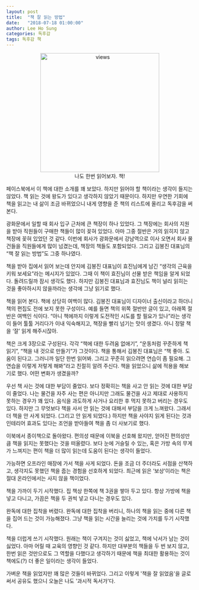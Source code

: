 ```yaml
---
layout: post
title:  "책 잘 읽는 방법"
date:   "2018-07-18 01:00:00"
author: Lee Ho Sung
categories: 독후감
tags: 독후감 책
---
```


<center>
	<figure>
		<img src="https://blog.novice.io/assets/책잘읽는방법-1.jpg" width="320" alt="views">
		<figcaption>나도 한번 읽어보자. 책!</figcaption>
	</figure>
</center>

페이스북에서 이 책에 대한 소개를 꽤 보았다. 하지만 읽어야 할 책이라는 생각이 들지는 않았다. 책 읽는 것에 왕도가 있다고 생각하지 않았기 때문이다. 하지만 우연한 기회에 책을 읽고는 내 삶이 조금 바뀌었으니 내게 영향을 준 책의 리스트에 올리고 독후감을 써본다. 

광화문에서 일할 때 회사 입구 근처에 큰 책장이 하나 있었다. 그 책장에는 회사의 지원을 받아 직원들이 구매한 책들이 많이 꽂혀 있었다. 아마 그중 절반은 거의 읽히지 않고 책장에 꽂혀 있었던 것 같다. 이번에 회사가 광화문에서 강남역으로 이사 오면서 회사 물건들을 직원들에게 많이 넘겼는데, 책장의 책들도 포함되었다. 그리고 김봉진 대표님의 “책 잘 읽는 방법”도 그중 하나였다.  

책을 받아 집에서 읽어 보는데 안지에 김봉진 대표님이 효진님에게 남긴 “생각의 근육을 키워 보세요”라는 메시지가 있었다. 그때 이 책이 효진님이 선물 받은 책임을 알게 되었다. 돌려드릴까 잠시 생각도 했다. 하지만 김봉진 대표님과 효진님도 책이 널리 읽히는 것을 좋아하시지 않을까라는 생각에 그냥 읽기로 했다.  

책을 읽어 본다. 책에 상당히 여백이 많다. 김봉진 대표님이 디자이너 출신이라고 하더니 책의 편집도 전에 보지 못한 구성이다. 예를 들면 책의 위쪽 절반만 글이 있고, 아래쪽 절반은 여백인 식이다. “아니 책에까지 이렇게 도전적인 시도를 할 필요가 있나”라는 생각이 들어 툴툴 거리다가 이내 익숙해지고, 책장을 빨리 넘기는 맛이 생겼다. 아니 정말 책을 ‘잘’ 읽게 해주시잖아.  

책은 크게 3장으로 구성된다. 각각 “책에 대한 두려움 없애기”, “운동처럼 꾸준하게 책 읽기”, “책을 내 것으로 만들기”가 그것이다. 책을 통해서 김봉진 대표님은 “책 좋아. 도움이 된다고. 그러니까 일단 한번 읽어봐. 그리고 꾸준히 읽으려면 연습이 좀 필요해. 그 연습을 이렇게 저렇게 해봐”라고 친절히 알려 주신다. 책을 읽었으니 삶에 적용을 해보기로 했다. 어떤 변화가 생겼을까?


우선 책 사는 것에 대한 부담이 줄었다. 보다 정확히는 책을 사고 안 읽는 것에 대한 부담이 줄었다. 나는 물건을 자주 사는 편은 아니지만 그래도  물건을 사고 제대로 사용하지 못하는 경우가 꽤 있다. 음식을 과도하게 사거나 요리한 후 먹지 못하고 버리는 경우도 있다. 하지만 그 무엇보다 책을 사서 안 읽는 것에 대해서 부담을 크게 느껴왔다. 그래서 더 책을 안 사게 되었다. (그리고 안 읽게 되었다.) 하지만 책을 사야지 읽게 된다는 것과 인테리어 효과도 있다는 조언을 받아들여 책을 좀 더 사보기로 했다.

이북에서 종이책으로 돌아왔다. 편의성 때문에 이북을 선호해 왔지만, 얻어진 편의성만큼 책을 읽지는 못했다는 것을 떠올렸다. 보다 눈에 거슬릴 수 있는, 혹은 가방 속의 무게가 느껴지는 편이 책을 더 많이 읽는데 도움이 된다는 생각이 들었다.  

가능하면 오프라인 매장에 가서 책을 사게 되었다. 돈을 조금 더 주더라도 서점을 산책하고, 생각지도 못했던 책을 줍는 경험을 선호하게 되었다. 최근에 읽은 ‘보상’이라는 책은 절대 온라인에서는 사지 않을 책이었다.  

책을 가까이 두기 시작했다. 집 책상 한쪽에 책 3권을 쌓아 두고 있다. 항상 가방에 책을 넣고 다니고, 가끔은 책을 두 권씩 넣고 다니는 경우도 있다.  

완독에 대한 집착을 버렸다. 완독에 대한 집착을 버리니, 하나의 책을 읽는 중에 다른 책을 집어 드는 것이 가능해졌다. 그냥 책을 읽는 시간을 늘리는 것에 가치를 두기 시작했다.  

책을 더럽게 쓰기 시작했다. 원래는 책이 구겨지는 것이 싫었고, 책에 낙서가 남는 것이 싫었다. 아마 어릴 때 교육의 영향인 것 같다. 하지만 대부분의 책들을 두 번 보지 않고, 한번 읽은 것만으로도 그 역할을 다했다고 생각하기 때문에 책을 최대한 활용하는 것이 책에도(?) 더 좋은 일이라는 생각이 들었다.   

가벼운 책을 읽었지만 꽤 많은 것들이 바뀌었다. 그리고 이렇게 '책을 잘 읽었음'을 글로 써서 공유도 했으니 오늘은 나도 '과시적 독서가'다.
